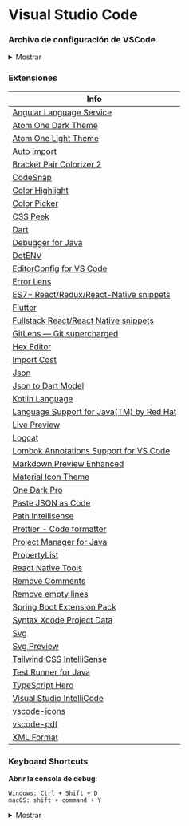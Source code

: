 # Visual Studio Code

### Archivo de configuración de VSCode

<details>
  <summary>Mostrar</summary>

```json
{
  "editor.bracketPairColorization.enabled": true,
  "editor.defaultFormatter": "esbenp.prettier-vscode",
  "editor.fontFamily": "'Fira Code', Menlo, Monaco, 'Courier New', monospace",
  "editor.fontLigatures": true,
  "editor.fontSize": 15,
  "editor.formatOnSave": true,
  "editor.guides.bracketPairs": true,
  "editor.guides.bracketPairsHorizontal": true,
  "editor.hover.delay": 1000,
  // "editorBracketPairGuide.background{1,...,6}": "Gold, Orchid, LightSkyBlue",
  // "editorBracketPairGuide.activeBackground{1,...,6}": "Gold, Orchid, LightSkyBlue",
  "editor.minimap.enabled": true,
  "editor.occurrencesHighlight": false,
  "editor.renderWhitespace": "all",
  "editor.scrollbar.verticalScrollbarSize": 20,
  "editor.scrollbar.horizontalScrollbarSize": 20,
  "editor.suggestSelection": "first",
  "editorHoverWidget.highlightForeground": true,
  "explorer.confirmDelete": false,
  "explorer.confirmDragAndDrop": false,
  "extensions.autoUpdate": false,
  "extensions.ignoreRecommendations": true,
  "markdown-preview-enhanced.previewTheme": "one-dark.css",
  "security.workspace.trust.enabled": false,
  "spring.initializr.defaultGroupId": "com.team",
  "spring.initializr.defaultJavaVersion": "8",
  "telemetry.telemetryLevel": "off",
  // "terminal.integrated.defaultProfile.windows": "Git Bash",
  // "terminal.integrated.defaultProfile.windows": "Windows PowerShell",
  "terminal.integrated.tabs.enabled": false,
  "update.mode": "manual",
  "vsintellicode.modify.editor.suggestSelection": "automaticallyOverrodeDefaultValue",
  "workbench.colorTheme": "One Dark Pro",
  "workbench.editor.autoLockGroups": {
    "terminalEditor": false
  },
  "workbench.iconTheme": "vscode-icons",
  "workbench.startupEditor": "newUntitledFile",
  "javascript.inlayHints.enumMemberValues.enabled": true,
  "javascript.inlayHints.parameterNames.enabled": "all",
  "javascript.inlayHints.propertyDeclarationTypes.enabled": true,
  "javascript.inlayHints.parameterTypes.enabled": true,
  "javascript.inlayHints.functionLikeReturnTypes.enabled": true,
  "typescript.inlayHints.enumMemberValues.enabled": true,
  "typescript.inlayHints.parameterNames.enabled": "all",
  "typescript.inlayHints.propertyDeclarationTypes.enabled": true,
  "typescript.inlayHints.parameterTypes.enabled": true,
  "typescript.inlayHints.functionLikeReturnTypes.enabled": true,
  "dart.allowAnalytics": false,
  "dart.debugExternalPackageLibraries": true,
  "dart.debugSdkLibraries": false,
  "dart.promptToGetPackages": false,
  "dart.runPubGetOnPubspecChanges": false,
  "dart.showInspectorNotificationsForWidgetErrors": false,
  "dart.warnWhenEditingFilesOutsideWorkspace": false,
  "[dart]": {
    "editor.formatOnSave": true,
    "editor.formatOnType": true,
    "editor.defaultFormatter": "Dart-Code.dart-code",
    "editor.rulers": [80],
    "editor.selectionHighlight": true,
    "editor.suggest.snippetsPreventQuickSuggestions": false,
    "editor.suggestSelection": "first",
    "editor.tabCompletion": "onlySnippets",
    "editor.wordBasedSuggestions": false
  },
  "java.configuration.workspaceCacheLimit": 1,
  "java.format.enabled": false,
  "java.format.comments.enabled": false,
  "java.format.onType.enabled": false,
  "java.jdt.ls.vmargs": "-XX:+UseParallelGC -XX:GCTimeRatio=4 -XX:AdaptiveSizePolicyWeight=90 -Dsun.zip.disableMemoryMapping=true -Xmx1G -Xms100m -javaagent:\"c:\\Users\\jaidis\\.vscode\\extensions\\gabrielbb.vscode-lombok-1.0.1\\server\\lombok.jar\"",
  "[java]": {
    "editor.defaultFormatter": "redhat.java"
  },
  "[javascript]": {
    "editor.defaultFormatter": "esbenp.prettier-vscode"
  },
  "[json]": {
    "editor.defaultFormatter": "esbenp.prettier-vscode"
  },
  "[html]": {
    "editor.defaultFormatter": "esbenp.prettier-vscode"
  },
  "[typescript]": {
    "editor.defaultFormatter": "esbenp.prettier-vscode"
  },
  "[typescriptreact]": {
    "editor.defaultFormatter": "esbenp.prettier-vscode"
  },
  "[xml]": {
    "editor.defaultFormatter": "mikeburgh.xml-format"
  }
}
```

</details>

### Extensiones

| Info                                                                                                                            |
| ------------------------------------------------------------------------------------------------------------------------------- |
| [Angular Language Service](https://marketplace.visualstudio.com/items?itemName=Angular.ng-template)                             |
| [Atom One Dark Theme](https://marketplace.visualstudio.com/items?itemName=akamud.vscode-theme-onedark)                          |
| [Atom One Light Theme](https://marketplace.visualstudio.com/items?itemName=akamud.vscode-theme-onelight)                        |
| [Auto Import](https://marketplace.visualstudio.com/items?itemName=steoates.autoimport)                                          |
| [Bracket Pair Colorizer 2](https://marketplace.visualstudio.com/items?itemName=coenraads.bracket-pair-colorizer-2)              |
| [CodeSnap ](https://marketplace.visualstudio.com/items?itemName=adpyke.codesnap)                                                |
| [Color Highlight](https://marketplace.visualstudio.com/items?itemName=naumovs.color-highlight)                                  |
| [Color Picker](https://marketplace.visualstudio.com/items?itemName=anseki.vscode-color)                                         |
| [CSS Peek](https://marketplace.visualstudio.com/items?itemName=pranaygp.vscode-css-peek)                                        |
| [Dart](https://marketplace.visualstudio.com/items?itemName=dart-code.dart-code)                                                 |
| [Debugger for Java](https://marketplace.visualstudio.com/items?itemName=vscjava.vscode-java-debug)                              |
| [DotENV](https://marketplace.visualstudio.com/items?itemName=mikestead.dotenv)                                                  |
| [EditorConfig for VS Code](https://marketplace.visualstudio.com/items?itemName=EditorConfig.EditorConfig)                       |
| [Error Lens](https://marketplace.visualstudio.com/items?itemName=usernamehw.errorlens)                                          |
| [ES7+ React/Redux/React-Native snippets](https://marketplace.visualstudio.com/items?itemName=dsznajder.es7-react-js-snippets)   |
| [Flutter](https://marketplace.visualstudio.com/items?itemName=dart-code.flutter)                                                |
| [Fullstack React/React Native snippets](https://marketplace.visualstudio.com/items?itemName=walter-ribeiro.full-react-snippets) |
| [GitLens — Git supercharged](https://marketplace.visualstudio.com/items?itemName=eamodio.gitlens)                               |
| [Hex Editor](https://marketplace.visualstudio.com/items?itemName=ms-vscode.hexeditor)                                           |
| [Import Cost](https://marketplace.visualstudio.com/items?itemName=wix.vscode-import-cost)                                       |
| [Json ](https://marketplace.visualstudio.com/items?itemName=ZainChen.json)                                                      |
| [Json to Dart Model](https://marketplace.visualstudio.com/items?itemName=hirantha.json-to-dart)                                 |
| [Kotlin Language](https://marketplace.visualstudio.com/items?itemName=mathiasfrohlich.kotlin)                                   |
| [Language Support for Java(TM) by Red Hat](https://marketplace.visualstudio.com/items?itemName=redhat.java)                     |
| [Live Preview](https://marketplace.visualstudio.com/items?itemName=ms-vscode.live-server)                                       |
| [Logcat](https://marketplace.visualstudio.com/items?itemName=abhiagr.logcat)                                                    |
| [Lombok Annotations Support for VS Code](https://marketplace.visualstudio.com/items?itemName=vscjava.vscode-lombok)             |
| [Markdown Preview Enhanced](https://marketplace.visualstudio.com/items?itemName=shd101wyy.markdown-preview-enhanced)            |
| [Material Icon Theme ](https://marketplace.visualstudio.com/items?itemName=PKief.material-icon-theme)                           |
| [One Dark Pro](https://marketplace.visualstudio.com/items?itemName=zhuangtongfa.material-theme)                                 |
| [Paste JSON as Code](https://marketplace.visualstudio.com/items?itemName=quicktype.quicktype)                                   |
| [Path Intellisense](https://marketplace.visualstudio.com/items?itemName=christian-kohler.path-intellisense)                     |
| [Prettier - Code formatter](https://marketplace.visualstudio.com/items?itemName=esbenp.prettier-vscode)                         |
| [Project Manager for Java](https://marketplace.visualstudio.com/items?itemName=vscjava.vscode-java-dependency)                  |
| [PropertyList](https://marketplace.visualstudio.com/items?itemName=zhouronghui.propertylist)                                    |
| [React Native Tools](https://marketplace.visualstudio.com/items?itemName=msjsdiag.vscode-react-native)                          |
| [Remove Comments ](https://marketplace.visualstudio.com/items?itemName=plibither8.remove-comments)                              |
| [Remove empty lines ](https://marketplace.visualstudio.com/items?itemName=usernamehw.remove-empty-lines)                        |
| [Spring Boot Extension Pack](https://marketplace.visualstudio.com/items?itemName=Pivotal.vscode-boot-dev-pack)                  |
| [Syntax Xcode Project Data](https://marketplace.visualstudio.com/items?itemName=mariomatheu.syntax-project-pbxproj)             |
| [Svg ](https://marketplace.visualstudio.com/items?itemName=jock.svg)                                                            |
| [Svg Preview ](https://marketplace.visualstudio.com/items?itemName=SimonSiefke.svg-preview)                                     |
| [Tailwind CSS IntelliSense](https://marketplace.visualstudio.com/items?itemName=bradlc.vscode-tailwindcss)                      |
| [Test Runner for Java](https://marketplace.visualstudio.com/items?itemName=vscjava.vscode-java-test)                            |
| [TypeScript Hero](https://marketplace.visualstudio.com/items?itemName=rbbit.typescript-hero)                                    |
| [Visual Studio IntelliCode](https://marketplace.visualstudio.com/items?itemName=visualstudioexptteam.vscodeintellicode)         |
| [vscode-icons](https://marketplace.visualstudio.com/items?itemName=vscode-icons-team.vscode-icons)                              |
| [vscode-pdf](https://marketplace.visualstudio.com/items?itemName=tomoki1207.pdf)                                                |
| [XML Format](https://marketplace.visualstudio.com/items?itemName=mikeburgh.xml-format)                                          |

### Keyboard Shortcuts

**Abrir la consola de debug**:

```
Windows: Ctrl + Shift + D
macOS: shift + command + Y
```

<details>
  <summary>Mostrar</summary>

```json
// Place your key bindings in this file to override the defaultsauto[]
[
  {
    "key": "cmd+[Backslash]",
    "command": "editor.action.commentLine",
    "when": "editorTextFocus && !editorReadonly"
  },
  {
    "key": "shift+cmd+7",
    "command": "-editor.action.commentLine",
    "when": "editorTextFocus && !editorReadonly"
  },
  {
    "key": "shift+cmd+a",
    "command": "workbench.action.tasks.runTask"
  }
]
```

</details>
